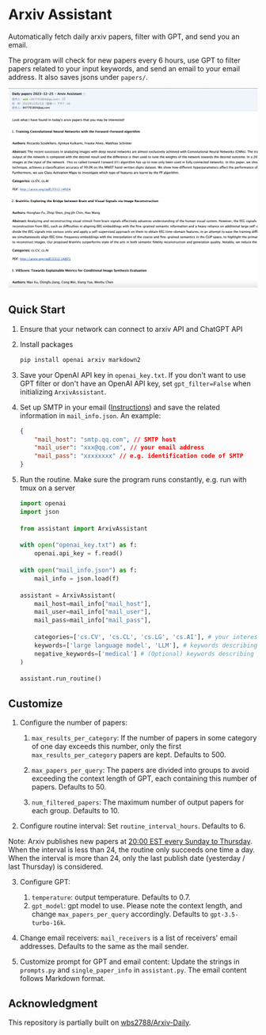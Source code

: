 # Arxiv Assistant

Automatically fetch daily arxiv papers, filter with GPT, and send you an email.



The program will check for new papers every 6 hours, use GPT to filter papers related to your input keywords, and send an email to your email address. It also saves jsons under `papers/`.

![image-20231225205700261](images/1.png)





## Quick Start

1. Ensure that your network can connect to arxiv API and ChatGPT API

2. Install packages

   ```bash
   pip install openai arxiv markdown2
   ```

3. Save your OpenAI API key in `openai_key.txt`. If you don't want to use GPT filter or don't have an OpenAI API key, set `gpt_filter=False` when initializing `ArxivAssistant`.

4. Set up SMTP in your email ([Instructions](https://chat.openai.com/share/18e7b344-9f62-4c25-a75c-2bb822893c33)) and save the related information in `mail_info.json`. An example:

   ```json
   {
       "mail_host": "smtp.qq.com", // SMTP host
       "mail_user": "xxx@qq.com", // your email address
       "mail_pass": "xxxxxxxx" // e.g. identification code of SMTP
   }
   ```

5. Run the routine. Make sure the program runs constantly, e.g. run with tmux on a server

   ```python
   import openai
   import json
   
   from assistant import ArxivAssistant
   
   with open("openai_key.txt") as f:
       openai.api_key = f.read()
       
   with open("mail_info.json") as f:
       mail_info = json.load(f)
   
   assistant = ArxivAssistant(
       mail_host=mail_info["mail_host"],
       mail_user=mail_info["mail_user"],
       mail_pass=mail_info["mail_pass"],
       
       categories=['cs.CV', 'cs.CL', 'cs.LG', 'cs.AI'], # your interested arxiv categories. See https://arxiv.org/category_taxonomy 
       keywords=['large language model', 'LLM'], # keywords describing your research interest
       negative_keywords=['medical'] # (Optional) keywords describing papers you don't want to read
   )
   
   assistant.run_routine()
   ```





## Customize

1. Configure the number of papers: 

   1. `max_results_per_category`: If the number of papers in some category of one day exceeds this number, only the first `max_results_per_category` papers are kept. Defaults to 500.

   2. `max_papers_per_query`: The papers are divided into groups to avoid exceeding the context length of GPT, each containing this number of papers. Defaults to 50.

   3. `num_filtered_papers`: The maximum number of output papers for each group. Defaults to 10.

2. Configure routine interval: Set `routine_interval_hours`. Defaults to 6.

Note: Arxiv publishes new papers at [20:00 EST every Sunday to Thursday](https://info.arxiv.org/help/availability.html#announcement-schedule). When the interval is less than 24, the routine only succeeds one time a day. When the interval is more than 24, only the last publish date (yesterday / last Thursday) is considered.

3. Configure GPT: 
   1. `temperature`: output temperature. Defaults to 0.7.
   2. `gpt_model`: gpt model to use. Please note the context length, and change `max_papers_per_query` accordingly. Defaults to `gpt-3.5-turbo-16k`.

4. Change email receivers: `mail_receivers` is a list of receivers' email addresses. Defaults to the same as the mail sender.

5. Customize prompt for GPT and email content: Update the strings in `prompts.py` and `single_paper_info` in `assistant.py`. The email content follows Markdown format.



## Acknowledgment

This repository is partially built on [wbs2788/Arxiv-Daily](https://github.com/wbs2788/Arxiv-Dail).
